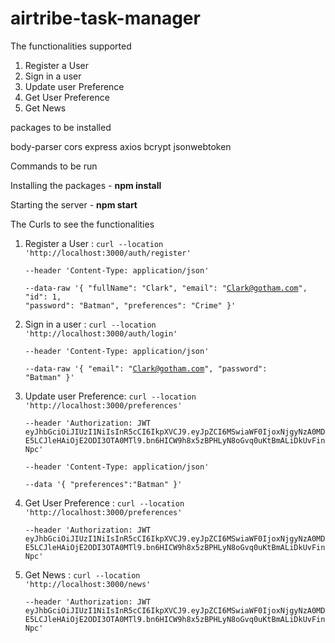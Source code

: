 # airtribe-task-manager

The functionalities supported

1. Register a User
2. Sign in a user
3. Update user Preference
4. Get User Preference
5. Get News

packages to be installed

body-parser cors express axios bcrypt jsonwebtoken

Commands to be run

Installing the packages - <strong>npm install</strong>

Starting the server - <strong>npm start</strong>

The Curls to see the functionalities

1. Register a User : 
<code>curl --location 'http://localhost:3000/auth/register' \
--header 'Content-Type: application/json' \
--data-raw '{
    "fullName": "Clark",
    "email": "Clark@gotham.com",
    "id": 1,
    "password": "Batman",
    "preferences": "Crime"
}'</code> 
    
2. Sign in a user :  <code>curl --location 'http://localhost:3000/auth/login' \
--header 'Content-Type: application/json' \
--data-raw '{
    "email": "Clark@gotham.com",
    "password": "Batman"
}'</code> 
3. Update user Preference:  <code>curl --location 'http://localhost:3000/preferences' \
--header 'Authorization: JWT eyJhbGciOiJIUzI1NiIsInR5cCI6IkpXVCJ9.eyJpZCI6MSwiaWF0IjoxNjgyNzA0MDE5LCJleHAiOjE2ODI3OTA0MTl9.bn6HICW9h8x5zBPHLyN8oGvq0uKtBmALiDkUvFinNpc' \
--header 'Content-Type: application/json' \
--data '{
    "preferences":"Batman"
}'</code> 
4. Get User Preference :  <code>curl --location 'http://localhost:3000/preferences' \
--header 'Authorization: JWT eyJhbGciOiJIUzI1NiIsInR5cCI6IkpXVCJ9.eyJpZCI6MSwiaWF0IjoxNjgyNzA0MDE5LCJleHAiOjE2ODI3OTA0MTl9.bn6HICW9h8x5zBPHLyN8oGvq0uKtBmALiDkUvFinNpc'</code> 
5. Get News :  <code>curl --location 'http://localhost:3000/news' \
--header 'Authorization: JWT eyJhbGciOiJIUzI1NiIsInR5cCI6IkpXVCJ9.eyJpZCI6MSwiaWF0IjoxNjgyNzA0MDE5LCJleHAiOjE2ODI3OTA0MTl9.bn6HICW9h8x5zBPHLyN8oGvq0uKtBmALiDkUvFinNpc'</code> 
